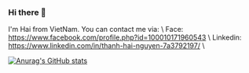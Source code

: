 ### Hi there 👋

I'm Hai from VietNam. You can contact me via: \\
Face: https://www.facebook.com/profile.php?id=100010171960543 \\
Linkedin: https://www.linkedin.com/in/thanh-hai-nguyen-7a3792197/ \\

[![Anurag's GitHub stats](https://github-readme-stats.vercel.app/api?username=Pain052)](https://github.com/anuraghazra/github-readme-stats)
